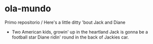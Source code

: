 # ola-mundo
Primo repositorio /
Here's a little ditty 'bout Jack and Diane
* Two American kids, growin' up in the heartland
Jack is gonna be a football star
Diane ridin' round in the back of Jackies car.
